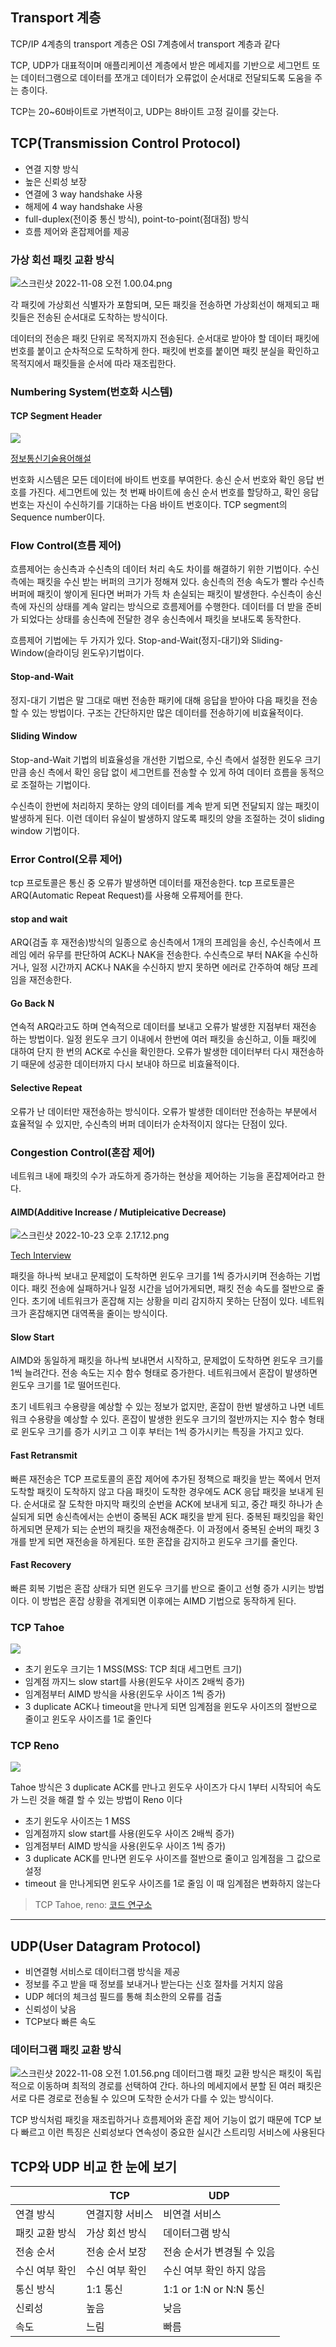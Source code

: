 ## Transport 계층

TCP/IP 4계층의 transport 계층은 OSI 7계층에서 transport 계층과 같다

TCP, UDP가 대표적이며 애플리케이션 계층에서 받은 메세지를 기반으로 세그먼트 또는 데이터그램으로 데이터를 쪼개고 데이터가 오류없이 순서대로 전달되도록 도움을 주는 층이다.

TCP는 20~60바이트로 가변적이고, UDP는 8바이트 고정 길이를 갖는다.

## TCP(Transmission Control Protocol)

- 연결 지향 방식
- 높은 신뢰성 보장
- 연결에 3 way handshake 사용
- 해제에 4 way handshake 사용
- full-duplex(전이중 통신 방식), point-to-point(점대점) 방식
- 흐름 제어와 혼잡제어를 제공

### 가상 회선 패킷 교환 방식

![스크린샷 2022-11-08 오전 1.00.04.png](https://nowgnas.github.io/assets/posting/network/tcpudp/tcpudp/pic1.png)

각 패킷에 가상회선 식별자가 포함되며, 모든 패킷을 전송하면 가상회선이 해제되고 패킷들은 전송된 순서대로 도착하는 방식이다.

데이터의 전송은 패킷 단위로 목적지까지 전송된다. 순서대로 받아야 할 데이터 패킷에 번호를 붙이고 순차적으로 도착하게 한다.
패킷에 번호를 붙이면 패킷 분실을 확인하고 목적지에서 패킷들을 순서에 따라 재조립한다.

### Numbering System(번호화 시스템)

#### TCP Segment Header

![](https://nowgnas.github.io/assets/posting/network/tcpudp/tcp/pic2.png)

[정보통신기술용어해설](http://www.ktword.co.kr/test/view/view.php?m_temp1=1889)

번호화 시스템은 모든 데이터에 바이트 번호를 부여한다. 송신 순서 번호와 확인 응답 번호를 가진다. 세그먼트에 있는 첫 번째 바이트에 송신 순서 번호를 할당하고, 확인 응답 번호는 자신이 수신하기를 기대하는 다음 바이트 번호이다. TCP segment의 Sequence number이다.

### Flow Control(흐름 제어)

흐름제어는 송신측과 수신측의 데이터 처리 속도 차이를 해결하기 위한 기법이다. 수신측에는 패킷을 수신 받는 버퍼의 크기가 정해져 있다. 송신측의 전송 속도가 빨라 수신측 버퍼에 패킷이 쌓이게 된다면 버퍼가 가득 차 손실되는 패킷이 발생한다. 수신측이 송신측에 자신의 상태를 계속 알리는 방식으로 흐름제어를 수행한다. 데이터를 더 받을 준비가 되었다는 상태를 송신측에 전달한 경우 송신측에서 패킷을 보내도록 동작한다.

흐름제어 기법에는 두 가지가 있다. Stop-and-Wait(정지-대기)와 Sliding-Window(슬라이딩 윈도우)기법이다.

#### Stop-and-Wait

정지-대기 기법은 말 그대로 매번 전송한 패키에 대해 응답을 받아야 다음 패킷을 전송할 수 있는 방법이다. 구조는 간단하지만 많은 데이터를 전송하기에 비효율적이다.

#### Sliding Window

Stop-and-Wait 기법의 비효율성을 개선한 기법으로, 수신 측에서 설정한 윈도우 크기만큼 송신 측에서 확인 응답 없이 세그먼트를 전송할 수 있게 하여 데이터 흐름을 동적으로 조절하는 기법이다.

수신측이 한번에 처리하지 못하는 양의 데이터를 계속 받게 되면 전달되지 않는 패킷이 발생하게 된다. 이런 데이터 유실이 발생하지 않도록 패킷의 양을 조절하는 것이 sliding window 기법이다.

### Error Control(오류 제어)

tcp 프로토콜은 통신 중 오류가 발생하면 데이터를 재전송한다. tcp 프로토콜은 ARQ(Automatic Repeat Request)를 사용해 오류제어를 한다.

#### stop and wait

ARQ(검출 후 재전송)방식의 일종으로 송신측에서 1개의 프레임을 송신, 수신측에서 프레임 에러 유무를 판단하여 ACK나 NAK을 전송한다. 수신측으로 부터 NAK을 수신하거나, 일정 시간까지 ACK나 NAK을 수신하지 받지 못하면 에러로 간주하여 해당 프레임을 재전송한다.

#### Go Back N

연속적 ARQ라고도 하며 연속적으로 데이터를 보내고 오류가 발생한 지점부터 재전송 하는 방법이다. 일정 윈도우 크기 이내에서 한번에 여러 패킷을 송신하고, 이들 패킷에 대하여 단지 한 번의 ACK로 수신을 확인한다. 오류가 발생한 데이터부터 다시 재전송하기 때문에 성공한 데이터까지 다시 보내야 하므로 비효율적이다.

#### Selective Repeat

오류가 난 데이터만 재전송하는 방식이다. 오류가 발생한 데이터만 전송하는 부분에서 효율적일 수 있지만, 수신측의 버퍼 데이터가 순차적이지 않다는 단점이 있다.

### Congestion Control(혼잡 제어)

네트워크 내에 패킷의 수가 과도하게 증가하는 현상을 제어하는 기능을 혼잡제어라고 한다.

#### AIMD(Additive Increase / Mutipleicative Decrease)

![스크린샷 2022-10-23 오후 2.17.12.png](https://nowgnas.github.io/assets/posting/network/tcpudp/tcp/pic3.png)

[Tech Interview](https://gyoogle.dev/blog/computer-science/network/흐름제어%20&%20혼잡제어.html)

패킷을 하나씩 보내고 문제없이 도착하면 윈도우 크기를 1씩 증가시키며 전송하는 기법이다. 패킷 전송에 실패하거나 일정 시간을 넘어가게되면, 패킷 전송 속도를 절반으로 줄인다. 초기에 네트워크가 혼잡해 지는 상황을 미리 감지하지 못하는 단점이 있다. 네트워크가 혼잡해지면 대역폭을 줄이는 방식이다.

#### Slow Start

AIMD와 동일하게 패킷을 하나씩 보내면서 시작하고, 문제없이 도착하면 윈도우 크기를 1씩 늘려간다. 전송 속도는 지수 함수 형태로 증가한다. 네트워크에서 혼잡이 발생하면 윈도우 크기를 1로 떨어뜨린다.

초기 네트워크 수용량을 예상할 수 있는 정보가 없지만, 혼잡이 한번 발생하고 나면 네트워크 수용량을 예상할 수 있다. 혼잡이 발생한 윈도우 크기의 절반까지는 지수 함수 형태로 윈도우 크기를 증가 시키고 그 이후 부터는 1씩 증가시키는 특징을 가지고 있다.

#### Fast Retransmit

빠른 재전송은 TCP 프로토콜의 혼잡 제어에 추가된 정책으로 패킷을 받는 쪽에서 먼저 도착할 패킷이 도착하지 않고 다음 패킷이 도착한 경우에도 ACK 응답 패킷을 보내게 된다. 순서대로 잘 도착한 마지막 패킷의 순번을 ACK에 보내게 되고, 중간 패킷 하나가 손실되게 되면 송신측에서는 순번이 중복된 ACK 패킷을 받게 된다. 중복된 패킷임을 확인하게되면 문제가 되는 순번의 패킷을 재전송해준다. 이 과정에서 중복된 순버의 패킷 3개를 받게 되면 재전송을 하게된다. 또한 혼잡을 감지하고 윈도우 크기를 줄인다.

#### Fast Recovery

빠른 회복 기법은 혼잡 상태가 되면 윈도우 크기를 반으로 줄이고 선형 증가 시키는 방법이다. 이 방법은 혼잡 상황을 겪게되면 이후에는 AIMD 기법으로 동작하게 된다.

### TCP Tahoe

![](https://user-images.githubusercontent.com/55802893/200699098-697d0d37-832c-4e90-b18f-7468043e164a.png)

- 초기 윈도우 크기는 1 MSS(MSS: TCP 최대 세그먼트 크기)
- 임계점 까지느 slow start를 사용(윈도우 사이즈 2배씩 증가)
- 임계점부터 AIMD 방식을 사용(윈도우 사이즈 1씩 증가)
- 3 duplicate ACK나 timeout을 만나게 되면 임계점을 윈도우 사이즈의 절반으로 줄이고 윈도우 사이즈를 1로 줄인다

### TCP Reno

![](https://user-images.githubusercontent.com/55802893/200699112-d57c178c-ebcc-43eb-9d36-f3e28db4a053.png)

Tahoe 방식은 3 duplicate ACK를 만나고 윈도우 사이즈가 다시 1부터 시작되어 속도가 느린 것을 해결 할 수 있는 방법이 Reno 이다

- 초기 윈도우 사이즈는 1 MSS
- 임계점까지 slow start를 사용(윈도우 사이즈 2배씩 증가)
- 임계점부터 AIMD 방식을 사용(윈도우 사이즈 1씩 증가)
- 3 duplicate ACK를 만나면 윈도우 사이즈를 절반으로 줄이고 임계점을 그 값으로 설정
- timeout 을 만나게되면 윈도우 사이즈를 1로 줄임 이 때 임계점은 변화하지 않는다

> TCP Tahoe, reno: [코드 연구소](https://code-lab1.tistory.com/30)

---

## UDP(User Datagram Protocol)

- 비연결형 서비스로 데이터그램 방식을 제공
- 정보를 주고 받을 때 정보를 보내거나 받는다는 신호 절차를 거치지 않음
- UDP 헤더의 체크섬 필드를 통해 최소한의 오류를 검출
- 신뢰성이 낮음
- TCP보다 빠른 속도

### 데이터그램 패킷 교환 방식

![스크린샷 2022-11-08 오전 1.01.56.png](https://nowgnas.github.io/assets/posting/network/tcpudp/tcpudp/pic2.png)
데이터그램 패킷 교환 방식은 패킷이 독립적으로 이동하며 최적의 경로를 선택하여 간다. 하나의 메세지에서 분할 된 여러 패킷은 서로 다른 경로로 전송될 수 있으며 도착한 순서가 다를 수 있는 방식이다.

TCP 방식처럼 패킷을 재조립하거나 흐름제어와 혼잡 제어 기능이 없기 때문에 TCP 보다 빠르고 이런 특징은 신뢰성보다 연속성이 중요한 실시간 스트리밍 서비스에 사용된다

## TCP와 UDP 비교 한 눈에 보기

|          | TCP      | UDP                  |
|----------|----------|----------------------|
| 연결 방식    | 연결지향 서비스 | 비연결 서비스              |
| 패킷 교환 방식 | 가상 회선 방식 | 데이터그램 방식             |
| 전송 순서    | 전송 순서 보장 | 전송 순서가 변경될 수 있음      |
| 수신 여부 확인 | 수신 여부 확인 | 수신 여부 확인 하지 않음       |
| 통신 방식    | 1:1 통신   | 1:1 or 1:N or N:N 통신 |
| 신뢰성      | 높음       | 낮음                   |
| 속도       | 느림       | 빠름                   |